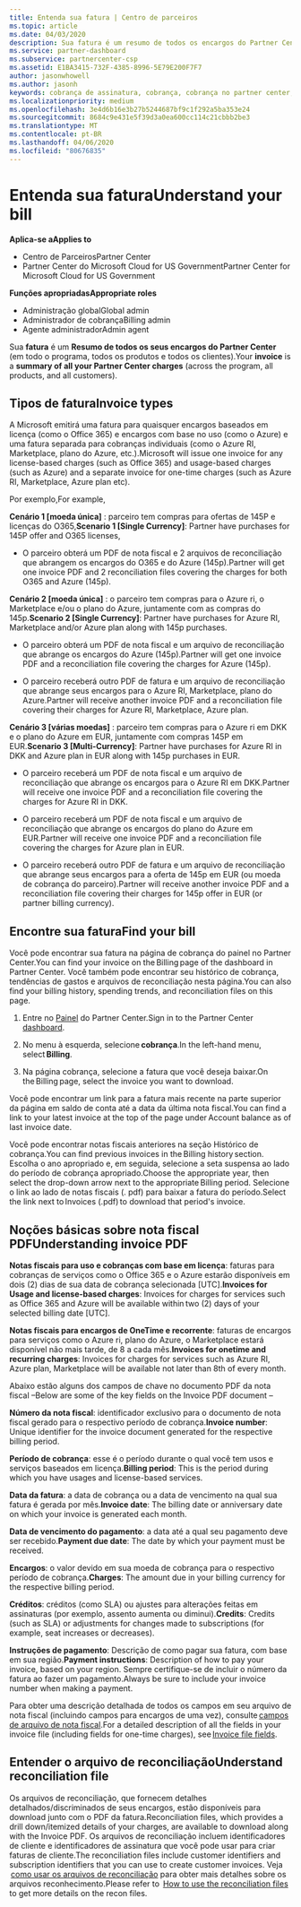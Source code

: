 ```yaml
---
title: Entenda sua fatura | Centro de parceiros
ms.topic: article
ms.date: 04/03/2020
description: Sua fatura é um resumo de todos os encargos do Partner Center (em todo o programa, produtos e clientes) para o período mensal atual.
ms.service: partner-dashboard
ms.subservice: partnercenter-csp
ms.assetid: E1BA3415-732F-4385-8996-5E79E200F7F7
author: jasonwhowell
ms.author: jasonh
keywords: cobrança de assinatura, cobrança, cobrança no partner center, ler minha cobrança, fatura, fatura do partner center, fatura do CSP, onde está minha cobrança?
ms.localizationpriority: medium
ms.openlocfilehash: 3e4d6b16e3b27b5244687bf9c1f292a5ba353e24
ms.sourcegitcommit: 8684c9e431e5f39d3a0ea600cc114c21cbbb2be3
ms.translationtype: MT
ms.contentlocale: pt-BR
ms.lasthandoff: 04/06/2020
ms.locfileid: "80676835"
---
```

# <a name="understand-your-bill"></a><span data-ttu-id="a7167-104">Entenda sua fatura</span><span class="sxs-lookup"><span data-stu-id="a7167-104">Understand your bill</span></span>

<span data-ttu-id="a7167-105">**Aplica-se a**</span><span class="sxs-lookup"><span data-stu-id="a7167-105">**Applies to**</span></span>

- <span data-ttu-id="a7167-106">Centro de Parceiros</span><span class="sxs-lookup"><span data-stu-id="a7167-106">Partner Center</span></span>
- <span data-ttu-id="a7167-107">Partner Center do Microsoft Cloud for US Government</span><span class="sxs-lookup"><span data-stu-id="a7167-107">Partner Center for Microsoft Cloud for US Government</span></span>

<span data-ttu-id="a7167-108">**Funções apropriadas**</span><span class="sxs-lookup"><span data-stu-id="a7167-108">**Appropriate roles**</span></span>

- <span data-ttu-id="a7167-109">Administração global</span><span class="sxs-lookup"><span data-stu-id="a7167-109">Global admin</span></span>
- <span data-ttu-id="a7167-110">Administrador de cobrança</span><span class="sxs-lookup"><span data-stu-id="a7167-110">Billing admin</span></span>
- <span data-ttu-id="a7167-111">Agente administrador</span><span class="sxs-lookup"><span data-stu-id="a7167-111">Admin agent</span></span>


<span data-ttu-id="a7167-112">Sua **fatura** é um **Resumo de todos os seus encargos do Partner Center** (em todo o programa, todos os produtos e todos os clientes).</span><span class="sxs-lookup"><span data-stu-id="a7167-112">Your **invoice** is a **summary of all your Partner Center charges** (across the program, all products, and all customers).</span></span> 

## <a name="invoice-types"></a><span data-ttu-id="a7167-113">Tipos de fatura</span><span class="sxs-lookup"><span data-stu-id="a7167-113">Invoice types</span></span>

<span data-ttu-id="a7167-114">A Microsoft emitirá uma fatura para quaisquer encargos baseados em licença (como o Office 365) e encargos com base no uso (como o Azure) e uma fatura separada para cobranças individuais (como o Azure RI, Marketplace, plano do Azure, etc.).</span><span class="sxs-lookup"><span data-stu-id="a7167-114">Microsoft will issue one invoice for any license-based charges (such as Office 365) and usage-based charges (such as Azure) and a separate invoice for one-time charges (such as Azure RI, Marketplace, Azure plan etc).</span></span> 

<span data-ttu-id="a7167-115">Por exemplo,</span><span class="sxs-lookup"><span data-stu-id="a7167-115">For example,</span></span>  

<span data-ttu-id="a7167-116">**Cenário 1 [moeda única]** : parceiro tem compras para ofertas de 145P e licenças do O365,</span><span class="sxs-lookup"><span data-stu-id="a7167-116">**Scenario 1 [Single Currency]**: Partner have purchases for 145P offer and O365 licenses,</span></span>  

- <span data-ttu-id="a7167-117">O parceiro obterá um PDF de nota fiscal e 2 arquivos de reconciliação que abrangem os encargos do O365 e do Azure (145p).</span><span class="sxs-lookup"><span data-stu-id="a7167-117">Partner will get one invoice PDF and 2 reconciliation files covering the charges for both O365 and Azure (145p).</span></span>  

<span data-ttu-id="a7167-118">**Cenário 2 [moeda única]** : o parceiro tem compras para o Azure ri, o Marketplace e/ou o plano do Azure, juntamente com as compras do 145p.</span><span class="sxs-lookup"><span data-stu-id="a7167-118">**Scenario 2 [Single Currency]**: Partner have purchases for Azure RI, Marketplace and/or Azure plan along with 145p purchases.</span></span> 

- <span data-ttu-id="a7167-119">O parceiro obterá um PDF de nota fiscal e um arquivo de reconciliação que abrange os encargos do Azure (145p).</span><span class="sxs-lookup"><span data-stu-id="a7167-119">Partner will get one invoice PDF and a reconciliation file covering the charges for Azure (145p).</span></span> 

- <span data-ttu-id="a7167-120">O parceiro receberá outro PDF de fatura e um arquivo de reconciliação que abrange seus encargos para o Azure RI, Marketplace, plano do Azure.</span><span class="sxs-lookup"><span data-stu-id="a7167-120">Partner will receive another invoice PDF and a reconciliation file covering their charges for Azure RI, Marketplace, Azure plan.</span></span> 

<span data-ttu-id="a7167-121">**Cenário 3 [várias moedas]** : parceiro tem compras para o Azure ri em DKK e o plano do Azure em EUR, juntamente com compras 145P em EUR.</span><span class="sxs-lookup"><span data-stu-id="a7167-121">**Scenario 3 [Multi-Currency]**: Partner have purchases for Azure RI in DKK and Azure plan in EUR along with 145p purchases in EUR.</span></span> 

- <span data-ttu-id="a7167-122">O parceiro receberá um PDF de nota fiscal e um arquivo de reconciliação que abrange os encargos para o Azure RI em DKK.</span><span class="sxs-lookup"><span data-stu-id="a7167-122">Partner will receive one invoice PDF and a reconciliation file covering the charges for Azure RI in DKK.</span></span> 

- <span data-ttu-id="a7167-123">O parceiro receberá um PDF de nota fiscal e um arquivo de reconciliação que abrange os encargos do plano do Azure em EUR.</span><span class="sxs-lookup"><span data-stu-id="a7167-123">Partner will receive one invoice PDF and a reconciliation file covering the charges for Azure plan in EUR.</span></span> 

- <span data-ttu-id="a7167-124">O parceiro receberá outro PDF de fatura e um arquivo de reconciliação que abrange seus encargos para a oferta de 145p em EUR (ou moeda de cobrança do parceiro).</span><span class="sxs-lookup"><span data-stu-id="a7167-124">Partner will receive another invoice PDF and a reconciliation file covering their charges for 145p offer in EUR (or partner billing currency).</span></span> 

## <a name="find-your-bill"></a><span data-ttu-id="a7167-125">Encontre sua fatura</span><span class="sxs-lookup"><span data-stu-id="a7167-125">Find your bill</span></span> 

<span data-ttu-id="a7167-126">Você pode encontrar sua fatura na página de cobrança do painel no Partner Center.</span><span class="sxs-lookup"><span data-stu-id="a7167-126">You can find your invoice on the Billing page of the dashboard in Partner Center.</span></span> <span data-ttu-id="a7167-127">Você também pode encontrar seu histórico de cobrança, tendências de gastos e arquivos de reconciliação nesta página.</span><span class="sxs-lookup"><span data-stu-id="a7167-127">You can also find your billing history, spending trends, and reconciliation files on this page.</span></span> 

1. <span data-ttu-id="a7167-128">Entre no [Painel](https://partner.microsoft.com/dashboard/home) do Partner Center.</span><span class="sxs-lookup"><span data-stu-id="a7167-128">Sign in to the Partner Center [dashboard](https://partner.microsoft.com/dashboard/home).</span></span> 

2. <span data-ttu-id="a7167-129">No menu à esquerda, selecione **cobrança**.</span><span class="sxs-lookup"><span data-stu-id="a7167-129">In the left-hand menu, select **Billing**.</span></span> 

3. <span data-ttu-id="a7167-130">Na página cobrança, selecione a fatura que você deseja baixar.</span><span class="sxs-lookup"><span data-stu-id="a7167-130">On the Billing page, select the invoice you want to download.</span></span> 

<span data-ttu-id="a7167-131">Você pode encontrar um link para a fatura mais recente na parte superior da página em saldo de conta até a data da última nota fiscal.</span><span class="sxs-lookup"><span data-stu-id="a7167-131">You can find a link to your latest invoice at the top of the page under Account balance as of last invoice date.</span></span> 

<span data-ttu-id="a7167-132">Você pode encontrar notas fiscais anteriores na seção Histórico de cobrança.</span><span class="sxs-lookup"><span data-stu-id="a7167-132">You can find previous invoices in the Billing history section.</span></span> <span data-ttu-id="a7167-133">Escolha o ano apropriado e, em seguida, selecione a seta suspensa ao lado do período de cobrança apropriado.</span><span class="sxs-lookup"><span data-stu-id="a7167-133">Choose the appropriate year, then select the drop-down arrow next to the appropriate Billing period.</span></span> <span data-ttu-id="a7167-134">Selecione o link ao lado de notas fiscais (. pdf) para baixar a fatura do período.</span><span class="sxs-lookup"><span data-stu-id="a7167-134">Select the link next to Invoices (.pdf) to download that period's invoice.</span></span> 

## <a name="understanding-invoice-pdf"></a><span data-ttu-id="a7167-135">Noções básicas sobre nota fiscal PDF</span><span class="sxs-lookup"><span data-stu-id="a7167-135">Understanding invoice PDF</span></span> 

<span data-ttu-id="a7167-136">**Notas fiscais para uso e cobranças com base em licença**: faturas para cobranças de serviços como o Office 365 e o Azure estarão disponíveis em dois (2) dias de sua data de cobrança selecionada [UTC].</span><span class="sxs-lookup"><span data-stu-id="a7167-136">**Invoices for Usage and license-based charges**: Invoices for charges for services such as Office 365 and Azure will be available within two (2) days of your selected billing date [UTC].</span></span>  

<span data-ttu-id="a7167-137">**Notas fiscais para encargos de OneTime e recorrente**: faturas de encargos para serviços como o Azure ri, plano do Azure, o Marketplace estará disponível não mais tarde, de 8 a cada mês.</span><span class="sxs-lookup"><span data-stu-id="a7167-137">**Invoices for onetime and recurring charges**: Invoices for charges for services such as Azure RI, Azure plan, Marketplace will be available not later than 8th of every month.</span></span>  

<span data-ttu-id="a7167-138">Abaixo estão alguns dos campos de chave no documento PDF da nota fiscal –</span><span class="sxs-lookup"><span data-stu-id="a7167-138">Below are some of the key fields on the Invoice PDF document –</span></span> 

<span data-ttu-id="a7167-139">**Número da nota fiscal**: identificador exclusivo para o documento de nota fiscal gerado para o respectivo período de cobrança.</span><span class="sxs-lookup"><span data-stu-id="a7167-139">**Invoice number**: Unique identifier for the invoice document generated for the respective billing period.</span></span> 

<span data-ttu-id="a7167-140">**Período de cobrança**: esse é o período durante o qual você tem usos e serviços baseados em licença.</span><span class="sxs-lookup"><span data-stu-id="a7167-140">**Billing period**: This is the period during which you have usages and license-based services.</span></span> 

<span data-ttu-id="a7167-141">**Data da fatura**: a data de cobrança ou a data de vencimento na qual sua fatura é gerada por mês.</span><span class="sxs-lookup"><span data-stu-id="a7167-141">**Invoice date**: The billing date or anniversary date on which your invoice is generated each month.</span></span> 

<span data-ttu-id="a7167-142">**Data de vencimento do pagamento**: a data até a qual seu pagamento deve ser recebido.</span><span class="sxs-lookup"><span data-stu-id="a7167-142">**Payment due date**: The date by which your payment must be received.</span></span> 

<span data-ttu-id="a7167-143">**Encargos**: o valor devido em sua moeda de cobrança para o respectivo período de cobrança.</span><span class="sxs-lookup"><span data-stu-id="a7167-143">**Charges**: The amount due in your billing currency for the respective billing period.</span></span> 

<span data-ttu-id="a7167-144">**Créditos**: créditos (como SLA) ou ajustes para alterações feitas em assinaturas (por exemplo, assento aumenta ou diminui).</span><span class="sxs-lookup"><span data-stu-id="a7167-144">**Credits**: Credits (such as SLA) or adjustments for changes made to subscriptions (for example, seat increases or decreases).</span></span> 

<span data-ttu-id="a7167-145">**Instruções de pagamento**: Descrição de como pagar sua fatura, com base em sua região.</span><span class="sxs-lookup"><span data-stu-id="a7167-145">**Payment instructions**: Description of how to pay your invoice, based on your region.</span></span> <span data-ttu-id="a7167-146">Sempre certifique-se de incluir o número da fatura ao fazer um pagamento.</span><span class="sxs-lookup"><span data-stu-id="a7167-146">Always be sure to include your invoice number when making a payment.</span></span> 

<span data-ttu-id="a7167-147">Para obter uma descrição detalhada de todos os campos em seu arquivo de nota fiscal (incluindo campos para encargos de uma vez), consulte [campos de arquivo de nota fiscal](invoice-file.md).</span><span class="sxs-lookup"><span data-stu-id="a7167-147">For a detailed description of all the fields in your invoice file (including fields for one-time charges), see [Invoice file fields](invoice-file.md).</span></span> 

## <a name="understand-reconciliation-file"></a><span data-ttu-id="a7167-148">Entender o arquivo de reconciliação</span><span class="sxs-lookup"><span data-stu-id="a7167-148">Understand reconciliation file</span></span> 

 <span data-ttu-id="a7167-149">Os arquivos de reconciliação, que fornecem detalhes detalhados/discriminados de seus encargos, estão disponíveis para download junto com o PDF da fatura.</span><span class="sxs-lookup"><span data-stu-id="a7167-149">Reconciliation files, which provides a drill down/itemized details of your charges, are available to download along with the Invoice PDF.</span></span> <span data-ttu-id="a7167-150">Os arquivos de reconciliação incluem identificadores de cliente e identificadores de assinatura que você pode usar para criar faturas de cliente.</span><span class="sxs-lookup"><span data-stu-id="a7167-150">The reconciliation files include customer identifiers and subscription identifiers that you can use to create customer invoices.</span></span> <span data-ttu-id="a7167-151">Veja  [como usar os arquivos de reconciliação](use-the-reconciliation-files.md) para obter mais detalhes sobre os arquivos reconhecimento.</span><span class="sxs-lookup"><span data-stu-id="a7167-151">Please refer to  [How to use the reconciliation files](use-the-reconciliation-files.md) to get more details on the recon files.</span></span> 




























